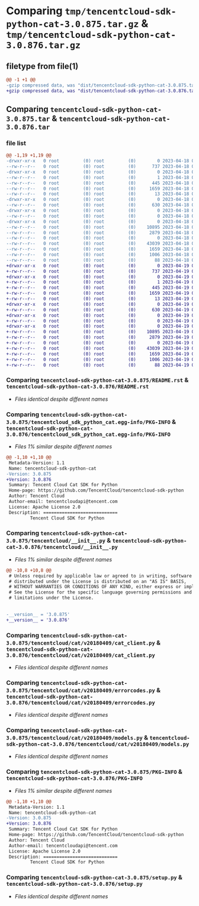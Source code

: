 # Comparing `tmp/tencentcloud-sdk-python-cat-3.0.875.tar.gz` & `tmp/tencentcloud-sdk-python-cat-3.0.876.tar.gz`

## filetype from file(1)

```diff
@@ -1 +1 @@
-gzip compressed data, was "dist/tencentcloud-sdk-python-cat-3.0.875.tar", last modified: Tue Apr 18 00:26:21 2023, max compression
+gzip compressed data, was "dist/tencentcloud-sdk-python-cat-3.0.876.tar", last modified: Wed Apr 19 00:19:35 2023, max compression
```

## Comparing `tencentcloud-sdk-python-cat-3.0.875.tar` & `tencentcloud-sdk-python-cat-3.0.876.tar`

### file list

```diff
@@ -1,19 +1,19 @@
-drwxr-xr-x   0 root         (0) root         (0)        0 2023-04-18 00:26:21.000000 tencentcloud-sdk-python-cat-3.0.875/
--rw-r--r--   0 root         (0) root         (0)      737 2023-04-18 00:26:21.000000 tencentcloud-sdk-python-cat-3.0.875/README.rst
-drwxr-xr-x   0 root         (0) root         (0)        0 2023-04-18 00:26:21.000000 tencentcloud-sdk-python-cat-3.0.875/tencentcloud_sdk_python_cat.egg-info/
--rw-r--r--   0 root         (0) root         (0)        1 2023-04-18 00:26:21.000000 tencentcloud-sdk-python-cat-3.0.875/tencentcloud_sdk_python_cat.egg-info/dependency_links.txt
--rw-r--r--   0 root         (0) root         (0)      445 2023-04-18 00:26:21.000000 tencentcloud-sdk-python-cat-3.0.875/tencentcloud_sdk_python_cat.egg-info/SOURCES.txt
--rw-r--r--   0 root         (0) root         (0)     1659 2023-04-18 00:26:21.000000 tencentcloud-sdk-python-cat-3.0.875/tencentcloud_sdk_python_cat.egg-info/PKG-INFO
--rw-r--r--   0 root         (0) root         (0)       13 2023-04-18 00:26:21.000000 tencentcloud-sdk-python-cat-3.0.875/tencentcloud_sdk_python_cat.egg-info/top_level.txt
-drwxr-xr-x   0 root         (0) root         (0)        0 2023-04-18 00:26:21.000000 tencentcloud-sdk-python-cat-3.0.875/tencentcloud/
--rw-r--r--   0 root         (0) root         (0)      630 2023-04-18 00:26:21.000000 tencentcloud-sdk-python-cat-3.0.875/tencentcloud/__init__.py
-drwxr-xr-x   0 root         (0) root         (0)        0 2023-04-18 00:26:21.000000 tencentcloud-sdk-python-cat-3.0.875/tencentcloud/cat/
--rw-r--r--   0 root         (0) root         (0)        0 2023-04-18 00:26:21.000000 tencentcloud-sdk-python-cat-3.0.875/tencentcloud/cat/__init__.py
-drwxr-xr-x   0 root         (0) root         (0)        0 2023-04-18 00:26:21.000000 tencentcloud-sdk-python-cat-3.0.875/tencentcloud/cat/v20180409/
--rw-r--r--   0 root         (0) root         (0)    10895 2023-04-18 00:26:21.000000 tencentcloud-sdk-python-cat-3.0.875/tencentcloud/cat/v20180409/cat_client.py
--rw-r--r--   0 root         (0) root         (0)     2879 2023-04-18 00:26:21.000000 tencentcloud-sdk-python-cat-3.0.875/tencentcloud/cat/v20180409/errorcodes.py
--rw-r--r--   0 root         (0) root         (0)        0 2023-04-18 00:26:21.000000 tencentcloud-sdk-python-cat-3.0.875/tencentcloud/cat/v20180409/__init__.py
--rw-r--r--   0 root         (0) root         (0)    43039 2023-04-18 00:26:21.000000 tencentcloud-sdk-python-cat-3.0.875/tencentcloud/cat/v20180409/models.py
--rw-r--r--   0 root         (0) root         (0)     1659 2023-04-18 00:26:21.000000 tencentcloud-sdk-python-cat-3.0.875/PKG-INFO
--rw-r--r--   0 root         (0) root         (0)     1006 2023-04-18 00:26:21.000000 tencentcloud-sdk-python-cat-3.0.875/setup.py
--rw-r--r--   0 root         (0) root         (0)       88 2023-04-18 00:26:21.000000 tencentcloud-sdk-python-cat-3.0.875/setup.cfg
+drwxr-xr-x   0 root         (0) root         (0)        0 2023-04-19 00:19:35.000000 tencentcloud-sdk-python-cat-3.0.876/
+-rw-r--r--   0 root         (0) root         (0)      737 2023-04-19 00:19:34.000000 tencentcloud-sdk-python-cat-3.0.876/README.rst
+drwxr-xr-x   0 root         (0) root         (0)        0 2023-04-19 00:19:35.000000 tencentcloud-sdk-python-cat-3.0.876/tencentcloud_sdk_python_cat.egg-info/
+-rw-r--r--   0 root         (0) root         (0)        1 2023-04-19 00:19:35.000000 tencentcloud-sdk-python-cat-3.0.876/tencentcloud_sdk_python_cat.egg-info/dependency_links.txt
+-rw-r--r--   0 root         (0) root         (0)      445 2023-04-19 00:19:35.000000 tencentcloud-sdk-python-cat-3.0.876/tencentcloud_sdk_python_cat.egg-info/SOURCES.txt
+-rw-r--r--   0 root         (0) root         (0)     1659 2023-04-19 00:19:35.000000 tencentcloud-sdk-python-cat-3.0.876/tencentcloud_sdk_python_cat.egg-info/PKG-INFO
+-rw-r--r--   0 root         (0) root         (0)       13 2023-04-19 00:19:35.000000 tencentcloud-sdk-python-cat-3.0.876/tencentcloud_sdk_python_cat.egg-info/top_level.txt
+drwxr-xr-x   0 root         (0) root         (0)        0 2023-04-19 00:19:35.000000 tencentcloud-sdk-python-cat-3.0.876/tencentcloud/
+-rw-r--r--   0 root         (0) root         (0)      630 2023-04-19 00:19:34.000000 tencentcloud-sdk-python-cat-3.0.876/tencentcloud/__init__.py
+drwxr-xr-x   0 root         (0) root         (0)        0 2023-04-19 00:19:35.000000 tencentcloud-sdk-python-cat-3.0.876/tencentcloud/cat/
+-rw-r--r--   0 root         (0) root         (0)        0 2023-04-19 00:19:34.000000 tencentcloud-sdk-python-cat-3.0.876/tencentcloud/cat/__init__.py
+drwxr-xr-x   0 root         (0) root         (0)        0 2023-04-19 00:19:35.000000 tencentcloud-sdk-python-cat-3.0.876/tencentcloud/cat/v20180409/
+-rw-r--r--   0 root         (0) root         (0)    10895 2023-04-19 00:19:34.000000 tencentcloud-sdk-python-cat-3.0.876/tencentcloud/cat/v20180409/cat_client.py
+-rw-r--r--   0 root         (0) root         (0)     2879 2023-04-19 00:19:34.000000 tencentcloud-sdk-python-cat-3.0.876/tencentcloud/cat/v20180409/errorcodes.py
+-rw-r--r--   0 root         (0) root         (0)        0 2023-04-19 00:19:34.000000 tencentcloud-sdk-python-cat-3.0.876/tencentcloud/cat/v20180409/__init__.py
+-rw-r--r--   0 root         (0) root         (0)    43039 2023-04-19 00:19:34.000000 tencentcloud-sdk-python-cat-3.0.876/tencentcloud/cat/v20180409/models.py
+-rw-r--r--   0 root         (0) root         (0)     1659 2023-04-19 00:19:35.000000 tencentcloud-sdk-python-cat-3.0.876/PKG-INFO
+-rw-r--r--   0 root         (0) root         (0)     1006 2023-04-19 00:19:34.000000 tencentcloud-sdk-python-cat-3.0.876/setup.py
+-rw-r--r--   0 root         (0) root         (0)       88 2023-04-19 00:19:35.000000 tencentcloud-sdk-python-cat-3.0.876/setup.cfg
```

### Comparing `tencentcloud-sdk-python-cat-3.0.875/README.rst` & `tencentcloud-sdk-python-cat-3.0.876/README.rst`

 * *Files identical despite different names*

### Comparing `tencentcloud-sdk-python-cat-3.0.875/tencentcloud_sdk_python_cat.egg-info/PKG-INFO` & `tencentcloud-sdk-python-cat-3.0.876/tencentcloud_sdk_python_cat.egg-info/PKG-INFO`

 * *Files 1% similar despite different names*

```diff
@@ -1,10 +1,10 @@
 Metadata-Version: 1.1
 Name: tencentcloud-sdk-python-cat
-Version: 3.0.875
+Version: 3.0.876
 Summary: Tencent Cloud Cat SDK for Python
 Home-page: https://github.com/TencentCloud/tencentcloud-sdk-python
 Author: Tencent Cloud
 Author-email: tencentcloudapi@tencent.com
 License: Apache License 2.0
 Description: ============================
         Tencent Cloud SDK for Python
```

### Comparing `tencentcloud-sdk-python-cat-3.0.875/tencentcloud/__init__.py` & `tencentcloud-sdk-python-cat-3.0.876/tencentcloud/__init__.py`

 * *Files 1% similar despite different names*

```diff
@@ -10,8 +10,8 @@
 # Unless required by applicable law or agreed to in writing, software
 # distributed under the License is distributed on an "AS IS" BASIS,
 # WITHOUT WARRANTIES OR CONDITIONS OF ANY KIND, either express or implied.
 # See the License for the specific language governing permissions and
 # limitations under the License.
 
 
-__version__ = '3.0.875'
+__version__ = '3.0.876'
```

### Comparing `tencentcloud-sdk-python-cat-3.0.875/tencentcloud/cat/v20180409/cat_client.py` & `tencentcloud-sdk-python-cat-3.0.876/tencentcloud/cat/v20180409/cat_client.py`

 * *Files identical despite different names*

### Comparing `tencentcloud-sdk-python-cat-3.0.875/tencentcloud/cat/v20180409/errorcodes.py` & `tencentcloud-sdk-python-cat-3.0.876/tencentcloud/cat/v20180409/errorcodes.py`

 * *Files identical despite different names*

### Comparing `tencentcloud-sdk-python-cat-3.0.875/tencentcloud/cat/v20180409/models.py` & `tencentcloud-sdk-python-cat-3.0.876/tencentcloud/cat/v20180409/models.py`

 * *Files identical despite different names*

### Comparing `tencentcloud-sdk-python-cat-3.0.875/PKG-INFO` & `tencentcloud-sdk-python-cat-3.0.876/PKG-INFO`

 * *Files 1% similar despite different names*

```diff
@@ -1,10 +1,10 @@
 Metadata-Version: 1.1
 Name: tencentcloud-sdk-python-cat
-Version: 3.0.875
+Version: 3.0.876
 Summary: Tencent Cloud Cat SDK for Python
 Home-page: https://github.com/TencentCloud/tencentcloud-sdk-python
 Author: Tencent Cloud
 Author-email: tencentcloudapi@tencent.com
 License: Apache License 2.0
 Description: ============================
         Tencent Cloud SDK for Python
```

### Comparing `tencentcloud-sdk-python-cat-3.0.875/setup.py` & `tencentcloud-sdk-python-cat-3.0.876/setup.py`

 * *Files identical despite different names*

